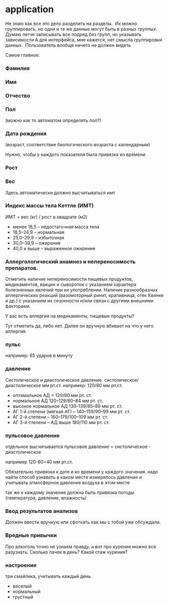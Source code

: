 # application

Не знаю как все это дело разделить на разделы. 
Их можно группировать, но одни и те же данные могут быть в разных группых. 
Думаю легче записывать все подряд без групп, но указывать зависимости
А для интерфейса, мне кажется, нет смысла группировки данных. 
Пользователь вообще ничего не должен видеть

Самое главное:
### Фамилия
### Имя
### Отчество

### Пол
(можно как то автоматом определять пол?)

### Дата рождения
(возраст, соответствие биологического возраста с календарным)

Нужно, чтобы у каждого показателя была привязка ко времени
### Рост
### Вес

Здесь автоматически должно высчитываться имт

### Индекс массы тела Кеттле (ИМТ)

ИМТ = вес (кг) / рост в квадрате (м2)

* менее 18,5 – недостаточная масса тела
* 18,5–24,9 – нормальная
* 25,0–29,9 – избыточная
* 30,0–39,9 – ожирение
* 40,0 и выше – выраженное ожирение


### Аллергологический анамнез и непереносимость препаратов.

Отметить наличие непереносимости пищевых продуктов, медикаментов, вакцин и сывороток с указанием характера болезненных явлений при их употреблении. Наличие разнообразных аллергических реакций (вазомоторный ринит, крапивница, отек Квинке и др.) с указанием их сезонности и/или связи с другими внешними факторами.

У вас есть аллергия на медикаменты, пищевые продукты?

Тут отметить да, либо нет.
Далее он вручную вбивает на что у него аллергия. 



### пульс
например: 65 ударов в минуту


### давление
Систолическое и диастолическое давление. 
систолическое/диастолическое мм рт.ст.
например: 120/80 мм рт.ст.
* оптимальное АД < 120/80 мм рт. ст.
* нормальное АД 120–129/80–84 мм рт. ст. 
* высокое нормальное АД 130–139/85–89 мм рт. ст. 
* АГ 1-й степени (мягкая АГ) – 140–159/90–99 мм рт. ст. 
* АГ 2-й степени – 160–179/100–109 мм рт. ст. 
* АГ 3-й степени – АД выше 180/110 мм рт. ст.

### пульсовое давление
отдельное высчитывается пульсовое давление = систолическое - диастолическое

например 120-80=40 мм рт.ст.


Обязательно привязка к дате и ко времени у каждого значения.
надо найти способ узнавать в каком месте измерялось давление и учитывать атмосферное давление воздуха в этом месте

так же к каждому значение должна быть привязка погоды (температура, давление, влажность)



### Ввод результатов анализов
Должен ввести вручную или сфоткать как мы с тобой уже обсуждали. 

### Вредные привычки
Про алкоголь точно не узнаем правду, а вот про курение можно все разузнать. Сколько пачек в день? Какой стаж курения?

### настроение
три смайлика, учитывать каждый день
* веселый
* нормальный
* грустный


